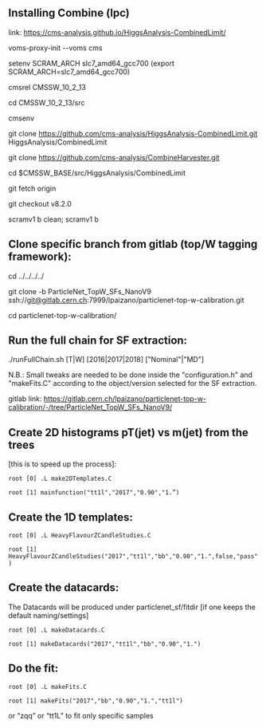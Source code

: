 Installing Combine (lpc)
------------------------
link: https://cms-analysis.github.io/HiggsAnalysis-CombinedLimit/

voms-proxy-init --voms cms

setenv SCRAM_ARCH slc7_amd64_gcc700   (export SCRAM_ARCH=slc7_amd64_gcc700)

cmsrel CMSSW_10_2_13

cd CMSSW_10_2_13/src

cmsenv

git clone https://github.com/cms-analysis/HiggsAnalysis-CombinedLimit.git HiggsAnalysis/CombinedLimit

git clone https://github.com/cms-analysis/CombineHarvester.git

cd $CMSSW_BASE/src/HiggsAnalysis/CombinedLimit

git fetch origin

git checkout v8.2.0

scramv1 b clean; scramv1 b 

Clone specific branch from gitlab (top/W tagging framework):
-----------------------------------------------------------
cd ../../../../

git clone -b ParticleNet_TopW_SFs_NanoV9 ssh://git@gitlab.cern.ch:7999/lpaizano/particlenet-top-w-calibration.git

cd particlenet-top-w-calibration/

Run the full chain for SF extraction:
------------------------------------

./runFullChain.sh  [T|W]  [2016|2017|2018]  ["Nominal"|"MD"]

N.B.: Small tweaks are needed to be done inside the "configuration.h" and "makeFits.C" according to the object/version selected for the SF extraction.

gitlab link: https://gitlab.cern.ch/lpaizano/particlenet-top-w-calibration/-/tree/ParticleNet_TopW_SFs_NanoV9/

## Create 2D histograms pT(jet) vs m(jet) from the trees
 [this is to speed up the process]:

`root [0] .L make2DTemplates.C` 

`root [1] mainfunction("tt1l","2017","0.90","1.”)`

## Create the 1D templates:

`root [0] .L HeavyFlavourZCandleStudies.C` 

`root [1] HeavyFlavourZCandleStudies("2017","tt1l","bb","0.90","1.",false,"pass")`

## Create the datacards:
The Datacards will be produced under particlenet_sf/fitdir 
[if one keeps the default naming/settings]


`root [0] .L makeDatacards.C` 

`root [1] makeDatacards("2017","tt1l","bb","0.90","1.")`


## Do the fit:

`root [0] .L makeFits.C `

`root [1] makeFits("2017","bb","0.90","1.","tt1l")`

 or “zqq” or “tt1L” to fit only specific samples
